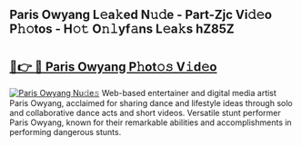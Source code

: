## Paris Owyang L𝚎a𝚔ed N𝚞𝚍e - Part-Zjc Vi𝚍𝚎o P𝚑𝚘tos - H𝚘𝚝 O𝚗𝚕yf𝚊ns L𝚎a𝚔s hZ85Z

# <h2><a href="http://kf354w.oniu.top/?m=Paris+Owyang">🔗👉 🔴 Paris Owyang P𝚑ot𝚘𝚜 V𝚒d𝚎o</a></h2>

[![Paris Owyang Nu𝚍e𝚜](https://i.imgur.com/0qMVB7G.gif)](http://kf354w.oniu.top/?m=Paris+Owyang)
Web-based entertainer and digital media artist Paris Owyang, acclaimed for sharing dance and lifestyle ideas through solo and collaborative dance acts and short videos. Versatile stunt performer Paris Owyang, known for their remarkable abilities and accomplishments in performing dangerous stunts.  
